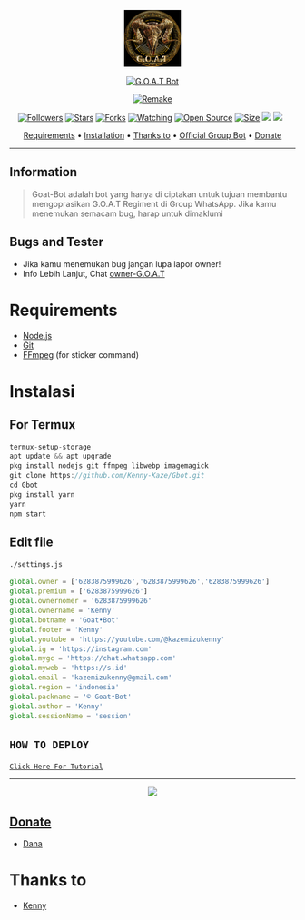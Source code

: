 <p align="center">
<img src="/image/GBot.jpg" alt="" width="100"/>


</p>
<p align="center">
<a href="#"><img title="G.O.A.T Bot" src="https://img.shields.io/badge/G.O.A.T Bot-black?colorA=%0b0b0b&style=for-the-badge"></a>
</p>
<p align="center">
<a href="https://github.com/Kenny-Kaze"><img title="Remake" src="https://img.shields.io/badge/Remake-Kenny-red.svg?style=for-the-badge&logo=github"></a>
</p>
<p align="center">
<a href="https://github.com/Kenny-Kaze/followers"><img title="Followers" src="https://img.shields.io/github/followers/Kenny-Kaze?color=red&style=flat-square"></a>
<a href="https://github.com/Kenny-Kaze/G.O.A.T-Bot/stargazers/"><img title="Stars" src="https://img.shields.io/github/stars/Kenny-Kaze/G.O.A.T-Bot?color=blue&style=flat-square"></a>
<a href="https://github.com/Kenny-Kaze/G.O.A.T-Bot/network/members"><img title="Forks" src="https://img.shields.io/github/forks/Kenny-Kaze/G.O.A.T-Bot?color=red&style=flat-square"></a>
<a href="https://github.com/Kenny-Kaze/G.O.A.T-Bot/watchers"><img title="Watching" src="https://img.shields.io/github/watchers/Kenny-Kaze/G.O.A.T-Bot?label=Watchers&color=blue&style=flat-square"></a>
<a href="https://github.com/Kenny-Kaze/G.O.A.T-Bot"><img title="Open Source" src="https://badges.frapsoft.com/os/v2/open-source.svg?v=103"></a>
<a href="https://github.com/Kenny-Kaze/G.O.A.T-Bot/"><img title="Size" src="https://img.shields.io/github/repo-size/Kenny-Kaze/G.O.A.T-Bot?style=flat-square&color=green"></a>
<a href="https://hits.seeyoufarm.com"><img src="https://hits.seeyoufarm.com/api/count/incr/badge.svg?url=https%3A%2F%2Fgithub.com%2FKenny-Kaze%2FG.O.A.T-Bot&count_bg=%2379C83D&title_bg=%23555555&icon=probot.svg&icon_color=%2300FF6D&title=hits&edge_flat=false"/></a>
<a href="https://github.com/Kenny-Kaze/G.O.A.T-Bot/graphs/commit-activity"><img height="20" src="https://img.shields.io/badge/Maintained%3F-yes-green.svg"></a>&nbsp;&nbsp;
</p>

<p align="center">
  <a href="https://github.com/Kenny-Kaze/G.O.A.T-Bot#requirements">Requirements</a> •
  <a href="https:https://github.com/Kenny-Kaze/G.O.A.T-Bot#instalasi">Installation</a> •
  <a href="https:https://github.com/Kenny-Kaze/G.O.A.T-Bot#thanks-to">Thanks to</a> •
  <a href="https://github.com/Kenny-Kaze/G.O.A.T-Bot#Official-Group"> Official Group Bot</a> •
  <a href="https://github.com/Kenny-Kaze/G.O.A.T-Bot#donate">Donate</a>
</p>
</div>


---

## Information
> Goat-Bot adalah bot yang hanya di ciptakan untuk tujuan membantu mengoprasikan G.O.A.T Regiment di Group WhatsApp.
> Jika kamu menemukan semacam bug, harap untuk dimaklumi

## Bugs and Tester
* Jika kamu menemukan bug jangan lupa lapor owner!
* Info Lebih Lanjut, Chat [owner-G.O.A.T](https://wa.me/628387599626)

# Requirements
* [Node.js](https://nodejs.org/en/)
* [Git](https://git-scm.com/downloads)
* [FFmpeg](https://github.com/BtbN/FFmpeg-Builds/releases/download/autobuild-2020-12-08-13-03/ffmpeg-n4.3.1-26-gca55240b8c-win64-gpl-4.3.zip) (for sticker command)

# Instalasi
## For Termux
```ts
termux-setup-storage
apt update && apt upgrade
pkg install nodejs git ffmpeg libwebp imagemagick
git clone https://github.com/Kenny-Kaze/Gbot.git
cd Gbot
pkg install yarn
yarn
npm start
```

## Edit file
`./settings.js`
```ts
global.owner = ['6283875999626','6283875999626','6283875999626']
global.premium = ['6283875999626']
global.ownernomer = '6283875999626'
global.ownername = 'Kenny'
global.botname = 'Goat•Bot'
global.footer = 'Kenny'
global.youtube = 'https://youtube.com/@kazemizukenny'
global.ig = 'https://instagram.com'
global.mygc = 'https://chat.whatsapp.com'
global.myweb = 'https://s.id'
global.email = 'kazemizukenny@gmail.com'
global.region = 'indonesia'
global.packname = '© Goat•Bot'
global.author = 'Kenny'
global.sessionName = 'session'
```

## ```HOW TO DEPLOY```

[`Click Here For Tutorial`](https://youtu.be/U1suj4wuWvc)<br>

----------

<p align="center">
  <a href="https://youtu.be/U1suj4wuWvc"><img src="https://telegra.ph/file/4e8679b0d4677be9a2995.jpg" />
</p>

## Donate
- [Dana](https://wa.me/6283875999626?text=Bang+mau+donasi)

# Thanks to
- [Kenny](https://github.com/Kenny-Kaze) <br> 
